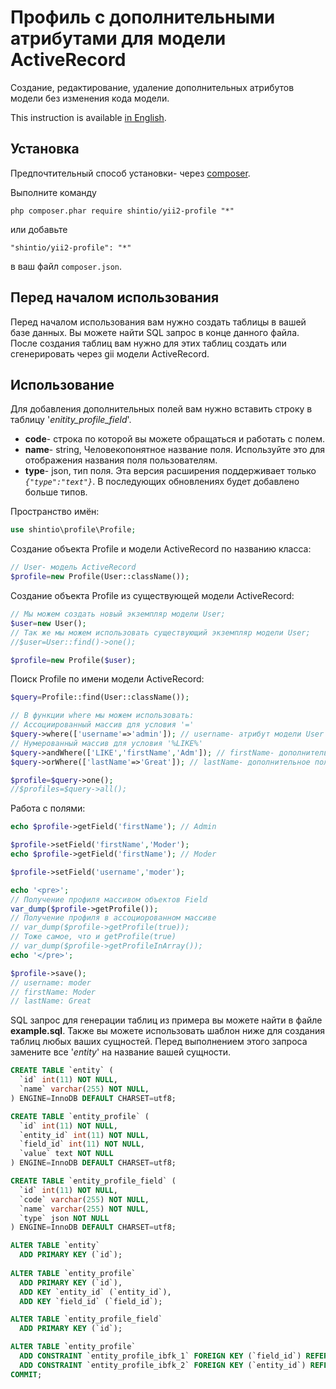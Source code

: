 Профиль с дополнительными атрибутами для модели ActiveRecord
===================================================
Создание, редактирование, удаление дополнительных атрибутов модели без изменения кода модели.

This instruction is available [in English](./README.md).

Установка
------------

Предпочтительный способ установки- через [composer](http://getcomposer.org/download/).

Выполните команду

```
php composer.phar require shintio/yii2-profile "*"
```

или добавьте

```
"shintio/yii2-profile": "*"
```

в ваш файл `composer.json`.


Перед началом использования
-----

Перед началом использования вам нужно создать таблицы в вашей базе данных. Вы можете найти SQL запрос в конце данного файла.
После создания таблиц вам нужно для этих таблиц создать или сгенерировать через gii модели ActiveRecord.

Использование
-----

Для добавления дополнительных полей вам нужно вставить строку в таблицу '*enitity_profile_field*'.
- **code**- строка по которой вы можете обращаться и работать с полем.
- **name**- string, Человекопонятное название поля. Используйте это для отображения названия поля пользователям.
- **type**- json, тип поля. Эта версия расширения поддерживает только *`{"type":"text"}`*. В последующих обновлениях будет добавлено больше типов.

Пространство имён:

```php
use shintio\profile\Profile;
```

Создание объекта Profile и модели ActiveRecord по названию класса:

```php
// User- модель ActiveRecord
$profile=new Profile(User::className());
```

Создание объекта Profile из существующей модели ActiveRecord:

```php
// Мы можем создать новый экземпляр модели User;
$user=new User();
// Так же мы можем использовать существующий экземпляр модели User;
//$user=User::find()->one();

$profile=new Profile($user);
```

Поиск Profile по имени модели ActiveRecord:

```php
$query=Profile::find(User::className());

// В функции where мы можем использовать:
// Ассоциированный массив для условия '='
$query->where(['username'=>'admin']); // username- атрибут модели User
// Нумерованный массив для условия '%LIKE%'
$query->andWhere(['LIKE','firstName','Adm']); // firstName- дополнительное поле из профиля
$query->orWhere(['lastName'=>'Great']); // lastName- дополнительное поле из профиля

$profile=$query->one();
//$profiles=$query->all();
```

Работа с полями:

```php
echo $profile->getField('firstName'); // Admin

$profile->setField('firstName','Moder');
echo $profile->getField('firstName'); // Moder

$profile->setField('username','moder');

echo '<pre>';
// Получение профиля массивом объектов Field
var_dump($profile->getProfile());
// Получение профиля в ассоциорованном массиве
// var_dump($profile->getProfile(true));
// Тоже самое, что и getProfile(true)
// var_dump($profile->getProfileInArray());
echo '</pre>';

$profile->save();
// username: moder
// firstName: Moder
// lastName: Great
```

SQL запрос для генерации таблиц из примера вы можете найти в файле **example.sql**.
Также вы можете использовать шаблон ниже для создания таблиц любых ваших сущностей.
Перед выполнением этого запроса замените все '*entity*' на название вашей сущности.

```sql
CREATE TABLE `entity` (
  `id` int(11) NOT NULL,
  `name` varchar(255) NOT NULL,
) ENGINE=InnoDB DEFAULT CHARSET=utf8;

CREATE TABLE `entity_profile` (
  `id` int(11) NOT NULL,
  `entity_id` int(11) NOT NULL,
  `field_id` int(11) NOT NULL,
  `value` text NOT NULL
) ENGINE=InnoDB DEFAULT CHARSET=utf8;

CREATE TABLE `entity_profile_field` (
  `id` int(11) NOT NULL,
  `code` varchar(255) NOT NULL,
  `name` varchar(255) NOT NULL,
  `type` json NOT NULL
) ENGINE=InnoDB DEFAULT CHARSET=utf8;

ALTER TABLE `entity`
  ADD PRIMARY KEY (`id`);
  
ALTER TABLE `entity_profile`
  ADD PRIMARY KEY (`id`),
  ADD KEY `entity_id` (`entity_id`),
  ADD KEY `field_id` (`field_id`);

ALTER TABLE `entity_profile_field`
  ADD PRIMARY KEY (`id`);

ALTER TABLE `entity_profile`
  ADD CONSTRAINT `entity_profile_ibfk_1` FOREIGN KEY (`field_id`) REFERENCES `entity_profile_field` (`id`) ON DELETE CASCADE ON UPDATE CASCADE,
  ADD CONSTRAINT `entity_profile_ibfk_2` FOREIGN KEY (`entity_id`) REFERENCES `entity` (`id`) ON DELETE CASCADE ON UPDATE CASCADE;
COMMIT;
```
